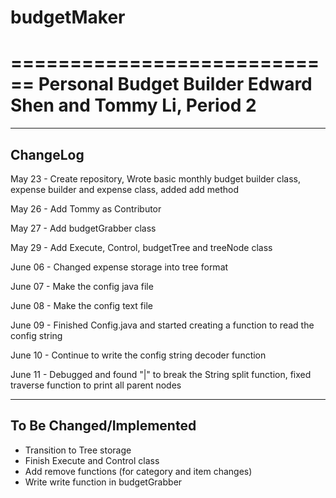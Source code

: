 # budgetMaker

============================
Personal Budget Builder
Edward Shen and Tommy Li, Period 2
============================

----------------------------
ChangeLog
----------------------------
May 23 - Create repository,  Wrote basic monthly budget builder class, expense builder and expense class, added add method

May 26 - Add Tommy as Contributor

May 27 - Add budgetGrabber class

May 29 - Add Execute, Control, budgetTree and treeNode class

June 06 - Changed expense storage into tree format

June 07 - Make the config java file

June 08 - Make the config text file

June 09 - Finished Config.java and started creating a function to read the config string

June 10 - Continue to write the config string decoder function

June 11 - Debugged and found "|" to break the String split function, fixed traverse function to print all parent nodes

----------------------------
To Be Changed/Implemented
----------------------------
- Transition to Tree storage
- Finish Execute and Control class
- Add remove functions (for category and item changes)
- Write write function in budgetGrabber
